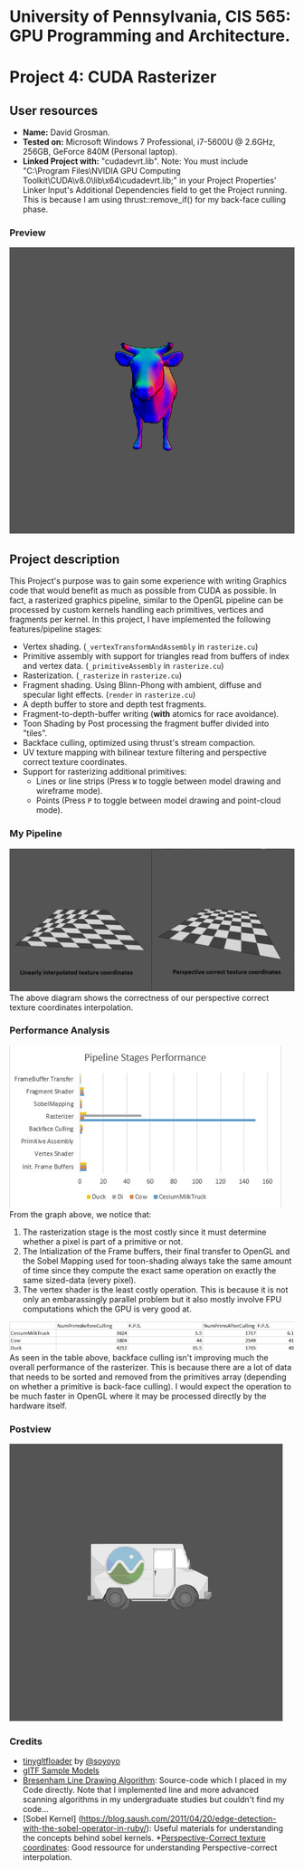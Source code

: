 # University of Pennsylvania, CIS 565: GPU Programming and Architecture.
Project 4: CUDA Rasterizer
===============

## User resources
- **Name:** David Grosman.
- **Tested on:** Microsoft Windows 7 Professional, i7-5600U @ 2.6GHz, 256GB, GeForce 840M (Personal laptop).
- **Linked Project with:** "cudadevrt.lib".
Note: You must include "C:\Program Files\NVIDIA GPU Computing Toolkit\CUDA\v8.0\lib\x64\cudadevrt.lib;" in your Project Properties' Linker Input's Additional Dependencies field to get the Project running. This is because I am using thrust::remove_if() for my back-face culling phase.

### Preview
![](renders/DUMP.gif)

## Project description
This Project's purpose was to gain some experience with writing Graphics code that would benefit as much as possible from CUDA as possible. In fact, a rasterized graphics pipeline, similar to the OpenGL pipeline can be processed by custom kernels handling each primitives, vertices and fragments per kernel.
In this project, I have implemented the following features/pipeline stages:

* Vertex shading. (`_vertexTransformAndAssembly` in `rasterize.cu`)
* Primitive assembly with support for triangles read from buffers of index and
  vertex data. (`_primitiveAssembly` in `rasterize.cu`)
* Rasterization. (`_rasterize` in `rasterize.cu`)
* Fragment shading. Using Blinn-Phong with ambient, diffuse and specular light effects. (`render` in `rasterize.cu`)
* A depth buffer to store and depth test fragments.
* Fragment-to-depth-buffer writing (**with** atomics for race avoidance).
* Toon Shading by Post processing the fragment buffer divided into "tiles".
* Backface culling, optimized using thrust's stream compaction.
* UV texture mapping with bilinear texture filtering and perspective correct texture coordinates.
* Support for rasterizing additional primitives:
   * Lines or line strips (Press `W` to toggle between model drawing and wireframe mode).
   * Points (Press `P` to toggle between model drawing and point-cloud mode).

### My Pipeline
![](renders/TextureCoordinates.jpg)
The above diagram shows the correctness of our perspective correct texture coordinates interpolation.

### Performance Analysis
![](renders/PipeStagePerfs.JPG)
From the graph above, we notice that:
1. The rasterization stage is the most costly since it must determine whether a pixel is part of a primitive or not.
2. The Intialization of the Frame buffers, their final transfer to OpenGL and the Sobel Mapping used for toon-shading always take the same amount of time since they compute the exact same operation on exactly the same sized-data (every pixel).
3. The vertex shader is the least costly operation. This is because it is not only an embarassingly parallel problem but it also mostly involve FPU computations which the GPU is very good at.

![](renders/BackFacePerf.JPG)
As seen in the table above, backface culling isn't improving much the overall performance of the rasterizer. This is because there are a lot of data that needs to be sorted and removed from the primitives array (depending on whether a primitive is back-face culling). I would expect the operation to be much faster in OpenGL where it may be processed directly by the hardware itself.

### Postview
![](renders/DUMP2.gif)

### Credits

* [tinygltfloader](https://github.com/syoyo/tinygltfloader) by [@soyoyo](https://github.com/syoyo)
* [glTF Sample Models](https://github.com/KhronosGroup/glTF/blob/master/sampleModels/README.md)
* [Bresenham Line Drawing Algorithm](http://groups.csail.mit.edu/graphics/classes/6.837/F99/grading/asst2/turnin/rdror/Bresenham.java): Source-code which I placed in my Code directly. Note that I implemented line and more advanced scanning algorithms in my undergraduate studies but couldn't find my code...
* [Sobel Kernel] (https://blog.saush.com/2011/04/20/edge-detection-with-the-sobel-operator-in-ruby/): Useful materials for understanding the concepts behind sobel kernels.
*[Perspective-Correct texture coordinates](http://www.scratchapixel.com/lessons/3d-basic-rendering/rasterization-practical-implementation/perspective-correct-interpolation-vertex-attributes):  Good ressource for understanding Perspective-correct interpolation.
